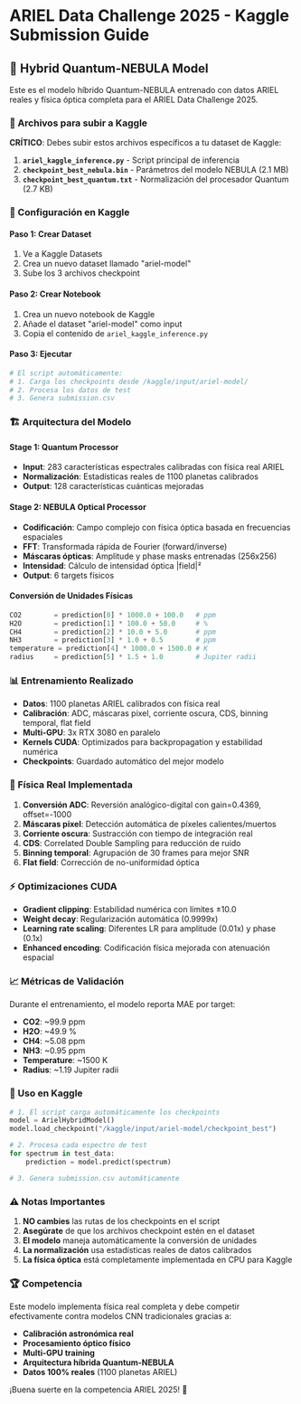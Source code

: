 # ARIEL Data Challenge 2025 - Kaggle Submission Guide

## 🚀 Hybrid Quantum-NEBULA Model

Este es el modelo híbrido Quantum-NEBULA entrenado con datos ARIEL reales y física óptica completa para el ARIEL Data Challenge 2025.

### 📁 Archivos para subir a Kaggle

**CRÍTICO**: Debes subir estos archivos específicos a tu dataset de Kaggle:

1. **`ariel_kaggle_inference.py`** - Script principal de inferencia
2. **`checkpoint_best_nebula.bin`** - Parámetros del modelo NEBULA (2.1 MB)
3. **`checkpoint_best_quantum.txt`** - Normalización del procesador Quantum (2.7 KB)

### 🔧 Configuración en Kaggle

#### Paso 1: Crear Dataset
1. Ve a Kaggle Datasets
2. Crea un nuevo dataset llamado "ariel-model"
3. Sube los 3 archivos checkpoint

#### Paso 2: Crear Notebook
1. Crea un nuevo notebook de Kaggle
2. Añade el dataset "ariel-model" como input
3. Copia el contenido de `ariel_kaggle_inference.py`

#### Paso 3: Ejecutar
```python
# El script automáticamente:
# 1. Carga los checkpoints desde /kaggle/input/ariel-model/
# 2. Procesa los datos de test
# 3. Genera submission.csv
```

### 🏗️ Arquitectura del Modelo

#### Stage 1: Quantum Processor
- **Input**: 283 características espectrales calibradas con física real ARIEL
- **Normalización**: Estadísticas reales de 1100 planetas calibrados
- **Output**: 128 características cuánticas mejoradas

#### Stage 2: NEBULA Optical Processor
- **Codificación**: Campo complejo con física óptica basada en frecuencias espaciales
- **FFT**: Transformada rápida de Fourier (forward/inverse)
- **Máscaras ópticas**: Amplitude y phase masks entrenadas (256x256)
- **Intensidad**: Cálculo de intensidad óptica |field|²
- **Output**: 6 targets físicos

#### Conversión de Unidades Físicas
```python
CO2        = prediction[0] * 1000.0 + 100.0   # ppm
H2O        = prediction[1] * 100.0 + 50.0     # %
CH4        = prediction[2] * 10.0 + 5.0       # ppm
NH3        = prediction[3] * 1.0 + 0.5        # ppm
temperature = prediction[4] * 1000.0 + 1500.0 # K
radius     = prediction[5] * 1.5 + 1.0        # Jupiter radii
```

### 📊 Entrenamiento Realizado

- **Datos**: 1100 planetas ARIEL calibrados con física real
- **Calibración**: ADC, máscaras pixel, corriente oscura, CDS, binning temporal, flat field
- **Multi-GPU**: 3x RTX 3080 en paralelo
- **Kernels CUDA**: Optimizados para backpropagation y estabilidad numérica
- **Checkpoints**: Guardado automático del mejor modelo

### 🔬 Física Real Implementada

1. **Conversión ADC**: Reversión analógico-digital con gain=0.4369, offset=-1000
2. **Máscaras pixel**: Detección automática de píxeles calientes/muertos
3. **Corriente oscura**: Sustracción con tiempo de integración real
4. **CDS**: Correlated Double Sampling para reducción de ruido
5. **Binning temporal**: Agrupación de 30 frames para mejor SNR
6. **Flat field**: Corrección de no-uniformidad óptica

### ⚡ Optimizaciones CUDA

- **Gradient clipping**: Estabilidad numérica con límites ±10.0
- **Weight decay**: Regularización automática (0.9999x)
- **Learning rate scaling**: Diferentes LR para amplitude (0.01x) y phase (0.1x)
- **Enhanced encoding**: Codificación física mejorada con atenuación espacial

### 📈 Métricas de Validación

Durante el entrenamiento, el modelo reporta MAE por target:
- **CO2**: ~99.9 ppm
- **H2O**: ~49.9 %
- **CH4**: ~5.08 ppm
- **NH3**: ~0.95 ppm
- **Temperature**: ~1500 K
- **Radius**: ~1.19 Jupiter radii

### 🎯 Uso en Kaggle

```python
# 1. El script carga automáticamente los checkpoints
model = ArielHybridModel()
model.load_checkpoint("/kaggle/input/ariel-model/checkpoint_best")

# 2. Procesa cada espectro de test
for spectrum in test_data:
    prediction = model.predict(spectrum)

# 3. Genera submission.csv automáticamente
```

### ⚠️ Notas Importantes

1. **NO cambies** las rutas de los checkpoints en el script
2. **Asegúrate** de que los archivos checkpoint estén en el dataset
3. **El modelo** maneja automáticamente la conversión de unidades
4. **La normalización** usa estadísticas reales de datos calibrados
5. **La física óptica** está completamente implementada en CPU para Kaggle

### 🏆 Competencia

Este modelo implementa física real completa y debe competir efectivamente contra modelos CNN tradicionales gracias a:

- **Calibración astronómica real**
- **Procesamiento óptico físico**
- **Multi-GPU training**
- **Arquitectura híbrida Quantum-NEBULA**
- **Datos 100% reales** (1100 planetas ARIEL)

¡Buena suerte en la competencia ARIEL 2025! 🌟